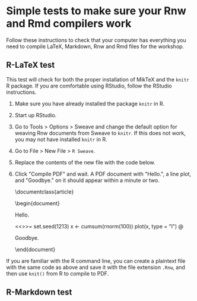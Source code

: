# Simple tests to make sure your Rnw and Rmd compilers work

Follow these instructions to check that your computer has everything you need to compile LaTeX, Markdown, Rnw and Rmd files for the workshop.

## R-LaTeX test

This test will check for both the proper installation of MikTeX and the `knitr` R package. If you are comfortable using RStudio, follow the RStudio instructions.
1. Make sure you have already installed the package `knitr` in R.
1. Start up RStudio.
1. Go to Tools > Options > Sweave and change the default option for weaving Rnw documents from Sweave to `knitr`. If this does not work, you may not have installed `knitr` in R.
1. Go to File > New File > `R Sweave`.
1. Replace the contents of the new file with the code below.
1. Click "Compile PDF" and wait. A PDF document with "Hello.", a line plot, and "Goodbye." on it should appear within a minute or two.

    \documentclass{article}
    
    \begin{document}
    
    Hello.
    
    <<>>=
    set.seed(1213)
    x <- cumsum(rnorm(100))
    plot(x, type = "l")
    @
    
    Goodbye.
    
    \end{document}

If you are familiar with the R command line, you can create a plaintext file with the same code as above and save it with the file extension `.Rnw`, and then use `knit()` from R to compile to PDF.

## R-Markdown test

